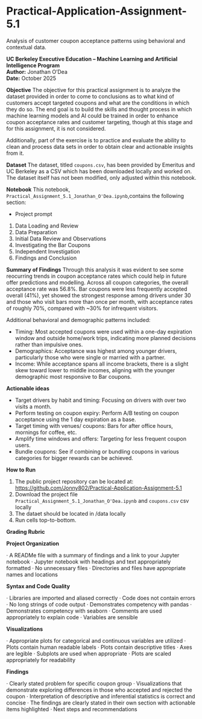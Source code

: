 # Practical-Application-Assignment-5.1
Analysis of customer coupon acceptance patterns using behavioral and contextual data.

**UC Berkeley Executive Education – Machine Learning and Artificial Intelligence Program**  
**Author:** Jonathan O’Dea  
**Date:** October 2025 

**Objective**
The objective for this practical assignment is to analyze the dataset provided in order to come to conclusions as to what kind of customers accept targeted coupons and what are the conditions in which they do so. The end goal is to build the skills and thought process in which machine learning models and AI could be trained in order to enhance coupon acceptance rates and customer targeting, though at this stage and for this assignment, it is not considered. 

Additionally, part of the exercise is to practice and evaluate the ability to clean and process data sets in order to obtain clear and actionable insights from it.

**Dataset**
The dataset, titled `coupons.csv`, has been provided by Emeritus and UC Berkeley as a CSV which has been downloaded locally and worked on. The dataset itself has not been modified, only adjusted within this notebook.

**Notebook**
This notebook, `Practical_Assignment_5.1_Jonathan_O'Dea.ipynb`,contains the following section:
- Project prompt
1. Data Loading and Review
2. Data Preparation
3. Initial Data Review and Observations
4. Investigating the Bar Coupons
5. Independent Investigation
6. Findings and Conclusion

**Summary of Findings**
Through this analysis it was evident to see some reocurring trends in coupon acceptance rates which could help in future offer predictions and modelling. Across all coupon categories, the overall acceptance rate was 56.8%. Bar coupons were less frequently accepted overall (41%), yet showed the strongest response among drivers under 30 and those who visit bars more than once per month, with acceptance rates of roughly 70%, compared with ~30% for infrequent visitors.

Additional behavioral and demographic patterns included:

- Timing: Most accepted coupons were used within a one-day expiration window and outside home/work trips, indicating more planned decisions rather than impulsive ones.
- Demographics: Acceptance was highest among younger drivers, particularly those who were single or married with a partner.
- Income: While acceptance spans all income brackets, there is a slight skew toward lower to middle incomes, aligning with the younger demographic most responsive to Bar coupons.

**Actionable ideas**
- Target drivers by habit and timing: Focusing on drivers with over two visits a month.
- Perform testing on coupon expiry: Perform A/B testing on coupon acceptance using the 1 day expiration as a base.
- Target timing with venues/ coupons: Bars for after office hours, mornings for coffee, etc.
- Amplify time windows and offers: Targeting for less frequent coupon users.
- Bundle coupons: See if combining or bundling coupons in various categories for bigger rewards can be achieved.

**How to Run**

1. The public project repository can be located at: https://github.com/Jonny802/Practical-Application-Assignment-5.1
2. Download the project file `Practical_Assignment_5.1_Jonathan_O'Dea.ipynb` and `coupons.csv` csv locally
3. The dataet should be located in /data locally
4. Run cells top-to-bottom.


**Grading Rubric**

**Project Organization**

· A READMe file with a summary of findings and a link to your Jupyter notebook
· Jupyter notebook with headings and text appropriately formatted
· No unnecessary files
· Directories and files have appropriate names and locations

**Syntax and Code Quality**

· Libraries are imported and aliased correctly
· Code does not contain errors
· No long strings of code output
· Demonstrates competency with pandas
· Demonstrates competency with seaborn
· Comments are used appropriately to explain code
· Variables are sensible

**Visualizations**

· Appropriate plots for categorical and continuous variables are utilized
· Plots contain human readable labels
· Plots contain descriptive titles
· Axes are legible
· Subplots are used when appropriate
· Plots are scaled appropriately for readability

**Findings**

· Clearly stated problem for specific coupon group
· Visualizations that demonstrate exploring differences in those who accepted and rejected the coupon
· Interpretation of descriptive and inferential statistics is correct and concise
· The findings are clearly stated in their own section with actionable items highlighted
· Next steps and recommendations
